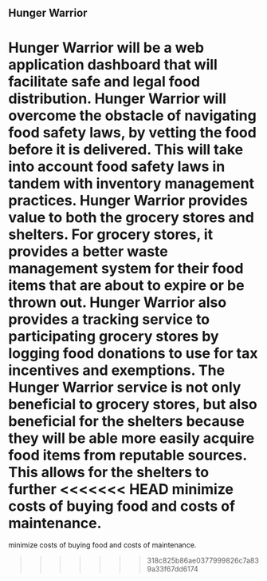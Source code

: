 ## Hunger Warrior 

Hunger Warrior will be a web application dashboard that will facilitate safe and legal
food distribution. Hunger Warrior will overcome the obstacle of navigating food safety laws, by
vetting the food before it is delivered. This will take into account food safety laws in tandem
with inventory management practices.
Hunger Warrior provides value to both the grocery stores and shelters. For grocery stores,
it provides a better waste management system for their food items that are about to expire or be
thrown out. Hunger Warrior also provides a tracking service to participating grocery stores by
logging food donations to use for tax incentives and exemptions. The Hunger Warrior service is
not only beneficial to grocery stores, but also beneficial for the shelters because they will be able
more easily acquire food items from reputable sources. This allows for the shelters to further
<<<<<<< HEAD
minimize costs of buying food and costs of maintenance.
=======
minimize costs of buying food and costs of maintenance.
>>>>>>> 318c825b86ae0377999826c7a839a33f67dd6174
